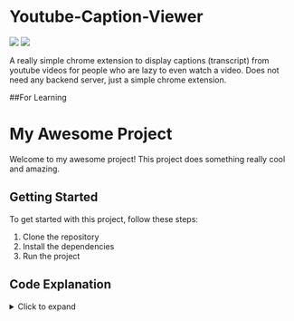 # Youtube-Caption-Viewer

![](https://img.shields.io/badge/Chrome-Extension-blue.svg) ![](https://img.shields.io/badge/Version-1.0.0-green.svg)


A really simple chrome extension to display captions (transcript) from youtube videos for people who are lazy to even watch a video.
Does not need any backend server, just a simple chrome extension.

##For Learning

# My Awesome Project

Welcome to my awesome project! This project does something really cool and amazing.

## Getting Started

To get started with this project, follow these steps:

1. Clone the repository
2. Install the dependencies
3. Run the project

## Code Explanation

<details>
  <summary>Click to expand</summary>

  ```javascript
  const extractTranscript = response => {
      const transcript =
          response?.actions[0]?.updateEngagementPanelAction?.content?.transcriptRenderer?.body?.transcriptBodyRenderer?.cueGroups
              .map(cueGroup =>
                  cueGroup.transcriptCueGroupRenderer.cues
                      .map(cue => cue.transcriptCueRenderer.cue.simpleText.trim())
                      .join(' ')
              )
              .join(' ');
  
      return transcript;
  };
  
  const fetchTranscript = async (videoId, key) => {
      key = key || 'AIzaSyAO_FJ2SlqU8Q4STEHLGCilw_Y9_11qcW8';
      if (!videoId) {
          throw Error('Video Id is not provided');
          return;
      }
  
      const transcriptUrl = `https://www.youtube.com/youtubei/v1/get_transcript?key=${key}`;
  
      const requestOptions = {
          method: 'POST',
          headers: {
              'Content-Type': 'application/json',
          },
          body: JSON.stringify({
              context: {
                  client: {
                      clientName: 'WEB',
                      clientVersion: '2.9999099',
                  },
              },
              params: btoa(`\n\x0b${videoId}`),
          }),
      };
  
      try {
          const response = await fetch(transcriptUrl, requestOptions);
          const data = await response.json();
          return extractTranscript(data);
      } catch (error) {
          console.log(error);
      }
  };
  
  const getVideoId = url => {
      let regExp =
          /^.*(youtu\.be\/|v\/|u\/\w\/|embed\/|watch\?v=|\&v=)([^#\&\?]*).*/;
      let match = url.match(regExp);
      if (match && match[2].length == 11) {
          return match[2];
      }
  };
  
  const getTranscript = async sendResponse => {
      const url = window.location.href;
      const videoId = getVideoId(url);
  
      const transcript = await fetchTranscript(videoId);
      sendResponse({ transcript });
  };
  
  chrome.runtime.onMessage.addListener((request, sender, sendResponse) => {
      if (request.type === 'getTranscript') {
          getTranscript(sendResponse);
          return true;
      }
  });

<details>
  <summary><a href="#">Theory</a></summary>
  <p>
    This code provides a set of functions that work together to fetch the transcript of a YouTube video and return it to the caller. The getTranscript function takes a sendResponse callback function as an argument, which it calls with the transcript data when it's ready.

    The fetchTranscript function is responsible for making a network request to the YouTube API to fetch the transcript data. It takes a videoId and an optional key parameter, which defaults to a hardcoded value if not provided.

    The extractTranscript function takes the raw response data from the YouTube API and extracts the transcript text from it. It uses a chain of optional chaining (?.) and nullish coalescing (??) operators to safely navigate through the response object and handle any missing or undefined values.

    The getVideoId function extracts the video ID from a YouTube video URL using a regular expression.

    Finally, the chrome.runtime.onMessage.addListener function listens for a message with type 'getTranscript' and calls the getTranscript function with a callback function to send the transcript data back to the caller.
  </p>
</details>
